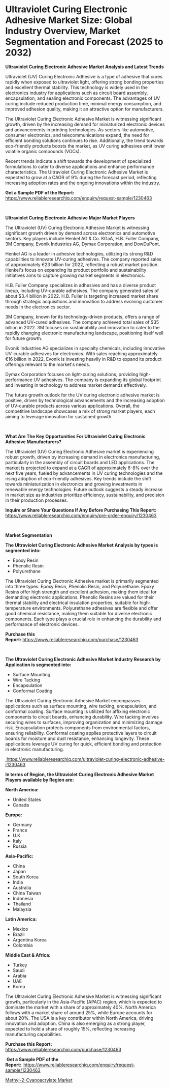 <p><h1>Ultraviolet Curing Electronic Adhesive Market Size: Global Industry Overview, Market Segmentation and Forecast (2025 to 2032)</h1></p><p><strong>Ultraviolet Curing Electronic Adhesive Market Analysis and Latest Trends</strong></p>
<p><p>Ultraviolet (UV) Curing Electronic Adhesive is a type of adhesive that cures rapidly when exposed to ultraviolet light, offering strong bonding properties and excellent thermal stability. This technology is widely used in the electronics industry for applications such as circuit board assembly, encapsulation, and sealing electronic components. The advantages of UV curing include reduced production time, minimal energy consumption, and improved adhesion quality, making it an attractive option for manufacturers.</p><p>The Ultraviolet Curing Electronic Adhesive Market is witnessing significant growth, driven by the increasing demand for miniaturized electronic devices and advancements in printing technologies. As sectors like automotive, consumer electronics, and telecommunications expand, the need for efficient bonding solutions continues to rise. Additionally, the trend towards eco-friendly products boosts the market, as UV curing adhesives emit lower volatile organic compounds (VOCs).</p><p>Recent trends indicate a shift towards the development of specialized formulations to cater to diverse applications and enhance performance characteristics. The Ultraviolet Curing Electronic Adhesive Market is expected to grow at a CAGR of 9% during the forecast period, reflecting increasing adoption rates and the ongoing innovations within the industry.</p></p>
<p><strong>Get a Sample PDF of the Report:&nbsp;</strong> <a href="https://www.reliableresearchiq.com/enquiry/request-sample/1230463?utm_campaign=2443&utm_medium=2&utm_source=Github&utm_content=ia&utm_term=03042025&utm_id=ultraviolet-curing-electronic-adhesive">https://www.reliableresearchiq.com/enquiry/request-sample/1230463</a></p>
<p>&nbsp;</p>
<p><strong>Ultraviolet Curing Electronic Adhesive Major Market Players</strong></p>
<p><p>The Ultraviolet (UV) Curing Electronic Adhesive Market is witnessing significant growth driven by demand across electronics and automotive sectors. Key players include Henkel AG & Co. KGaA, H.B. Fuller Company, 3M Company, Evonik Industries AG, Dymax Corporation, and DowDuPont.</p><p>Henkel AG is a leader in adhesive technologies, utilizing its strong R&D capabilities to innovate UV-curing adhesives. The company reported sales of approximately €23 billion for 2022, reflecting a robust market position. Henkel's focus on expanding its product portfolio and sustainability initiatives aims to capture growing market segments in electronics.</p><p>H.B. Fuller Company specializes in adhesives and has a diverse product lineup, including UV-curable adhesives. The company generated sales of about $3.4 billion in 2022. H.B. Fuller is targeting increased market share through strategic acquisitions and innovation to address evolving customer needs in the electronics sector.</p><p>3M Company, known for its technology-driven products, offers a range of advanced UV-cured adhesives. The company achieved total sales of $35 billion in 2022. 3M focuses on sustainability and innovation to cater to the rapidly changing electronic manufacturing landscape, positioning itself well for future growth.</p><p>Evonik Industries AG specializes in specialty chemicals, including innovative UV-curable adhesives for electronics. With sales reaching approximately €16 billion in 2022, Evonik is investing heavily in R&D to expand its product offerings relevant to the market's needs.</p><p>Dymax Corporation focuses on light-curing solutions, providing high-performance UV adhesives. The company is expanding its global footprint and investing in technology to address market demands effectively.</p><p>The future growth outlook for the UV curing electronic adhesive market is positive, driven by technological advancements and the increasing adoption of UV-curable products across various applications. Overall, the competitive landscape showcases a mix of strong market players, each aiming to leverage innovation for sustained growth.</p></p>
<p>&nbsp;</p>
<p><strong>What Are The Key Opportunities For Ultraviolet Curing Electronic Adhesive Manufacturers?</strong></p>
<p><p>The Ultraviolet (UV) Curing Electronic Adhesive market is experiencing robust growth, driven by increasing demand in electronics manufacturing, particularly in the assembly of circuit boards and LED applications. The market is projected to expand at a CAGR of approximately 6-8% over the next five years, fueled by advancements in UV curing technologies and the rising adoption of eco-friendly adhesives. Key trends include the shift towards miniaturization in electronics and growing investments in renewable energy technologies. Future outlook suggests a steady increase in market size as industries prioritize efficiency, sustainability, and precision in their production processes.</p></p>
<p><strong>Inquire or Share Your Questions If Any Before Purchasing This Report:</strong> <a href="https://www.reliableresearchiq.com/enquiry/pre-order-enquiry/1230463?utm_campaign=2443&utm_medium=2&utm_source=Github&utm_content=ia&utm_term=03042025&utm_id=ultraviolet-curing-electronic-adhesive">https://www.reliableresearchiq.com/enquiry/pre-order-enquiry/1230463</a></p>
<p>&nbsp;</p>
<p><strong>Market Segmentation</strong></p>
<p><strong>The Ultraviolet Curing Electronic Adhesive Market Analysis by types is segmented into:</strong></p>
<p><ul><li>Epoxy Resin</li><li>Phenolic Resin</li><li>Polyurethane</li></ul></p>
<p><p>The Ultraviolet Curing Electronic Adhesive market is primarily segmented into three types: Epoxy Resin, Phenolic Resin, and Polyurethane. Epoxy Resins offer high strength and excellent adhesion, making them ideal for demanding electronic applications. Phenolic Resins are valued for their thermal stability and electrical insulation properties, suitable for high-temperature environments. Polyurethane adhesives are flexible and offer good chemical resistance, making them suitable for diverse electronic components. Each type plays a crucial role in enhancing the durability and performance of electronic devices.</p></p>
<p><strong>Purchase this Report:&nbsp;</strong><a href="https://www.reliableresearchiq.com/purchase/1230463?utm_campaign=2443&utm_medium=2&utm_source=Github&utm_content=ia&utm_term=03042025&utm_id=ultraviolet-curing-electronic-adhesive">https://www.reliableresearchiq.com/purchase/1230463</a></p>
<p>&nbsp;</p>
<p><strong>The Ultraviolet Curing Electronic Adhesive Market Industry Research by Application is segmented into:</strong></p>
<p><ul><li>Surface Mounting</li><li>Wire Tacking</li><li>Encapsulation</li><li>Conformal Coating</li></ul></p>
<p><p>The Ultraviolet Curing Electronic Adhesive Market encompasses applications such as surface mounting, wire tacking, encapsulation, and conformal coating. Surface mounting is utilized for affixing electronic components to circuit boards, enhancing durability. Wire tacking involves securing wires to surfaces, improving organization and minimizing damage risk. Encapsulation protects components from environmental factors, ensuring reliability. Conformal coating applies protective layers to circuit boards for moisture and dust resistance, enhancing longevity. These applications leverage UV curing for quick, efficient bonding and protection in electronic manufacturing.</p></p>
<p><a href="https://www.reliableresearchiq.com/ultraviolet-curing-electronic-adhesive-r1230463?utm_campaign=2443&utm_medium=2&utm_source=Github&utm_content=ia&utm_term=03042025&utm_id=ultraviolet-curing-electronic-adhesive">&nbsp;https://www.reliableresearchiq.com/ultraviolet-curing-electronic-adhesive-r1230463</a></p>
<p><strong>In terms of Region, the Ultraviolet Curing Electronic Adhesive Market Players available by Region are:</strong></p>
<p>
    <p> <strong> North America: </strong>
        <ul>
            <li>United States</li>
            <li>Canada</li>
        </ul>
        </p> 
    <p> <strong> Europe: </strong>
        <ul>
            <li>Germany</li>
            <li>France</li>
            <li>U.K.</li>
            <li>Italy</li>
            <li>Russia</li>
        </ul>
        </p> 
    <p> <strong> Asia-Pacific: </strong>
        <ul>
            <li>China</li>
            <li>Japan</li>
            <li>South Korea</li>
            <li>India</li>
            <li>Australia</li>
            <li>China Taiwan</li>
            <li>Indonesia</li>
            <li>Thailand</li>
            <li>Malaysia</li>
        </ul>
        </p> 
    <p> <strong> Latin America: </strong>
        <ul>
            <li>Mexico</li>
            <li>Brazil</li>
            <li>Argentina Korea</li>
            <li>Colombia</li>
        </ul>
        </p> 
    <p> <strong> Middle East & Africa: </strong>
        <ul>
            <li>Turkey</li>
            <li>Saudi</li>
            <li>Arabia</li>
            <li>UAE</li>
            <li>Korea</li>
        </ul>
    </p>
    </p>
<p><p>The Ultraviolet Curing Electronic Adhesive Market is witnessing significant growth, particularly in the Asia-Pacific (APAC) region, which is expected to dominate the market with a share of approximately 40%. North America follows with a market share of around 25%, while Europe accounts for about 20%. The USA is a key contributor within North America, driving innovation and adoption. China is also emerging as a strong player, expected to hold a share of roughly 15%, reflecting increasing manufacturing capabilities.</p></p>
<p><strong>Purchase this Report: </strong><a href="https://www.reliableresearchiq.com/purchase/1230463?utm_campaign=2443&utm_medium=2&utm_source=Github&utm_content=ia&utm_term=03042025&utm_id=ultraviolet-curing-electronic-adhesive">https://www.reliableresearchiq.com/purchase/1230463</a></p>
<p>&nbsp;<strong>Get a Sample PDF of the Report:&nbsp;&nbsp;</strong><a href="https://www.reliableresearchiq.com/enquiry/request-sample/1230463?utm_campaign=2443&utm_medium=2&utm_source=Github&utm_content=ia&utm_term=03042025&utm_id=ultraviolet-curing-electronic-adhesive">https://www.reliableresearchiq.com/enquiry/request-sample/1230463</a></p>
<p><strong></strong></p>
<p><p><a href="https://github.com/comasnickie/Market-Research-Report-List-1/blob/main/methyl-2-cyanoacrylate-market.md?utm_campaign=2443&utm_medium=2&utm_source=Github&utm_content=ia&utm_term=03042025&utm_id=ultraviolet-curing-electronic-adhesive">Methyl-2-Cyanoacrylate Market</a></p></p>
